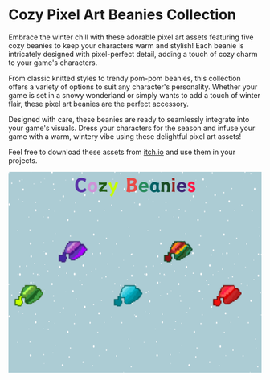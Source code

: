 # Cozy Pixel Art Beanies Collection

Embrace the winter chill with these adorable pixel art assets featuring five cozy beanies to keep your characters warm and stylish! Each beanie is intricately designed with pixel-perfect detail, adding a touch of cozy charm to your game's characters.

From classic knitted styles to trendy pom-pom beanies, this collection offers a variety of options to suit any character's personality. Whether your game is set in a snowy wonderland or simply wants to add a touch of winter flair, these pixel art beanies are the perfect accessory.

Designed with care, these beanies are ready to seamlessly integrate into your game's visuals. Dress your characters for the season and infuse your game with a warm, wintery vibe using these delightful pixel art assets!

Feel free to download these assets from [itch.io](https://padespanaki.itch.io/) and use them in your projects.

![Pixel Cozy Beanies Collection](https://github.com/Padespanaki/Cozy-Beanies/blob/main/Cozy-Beanies.png)

